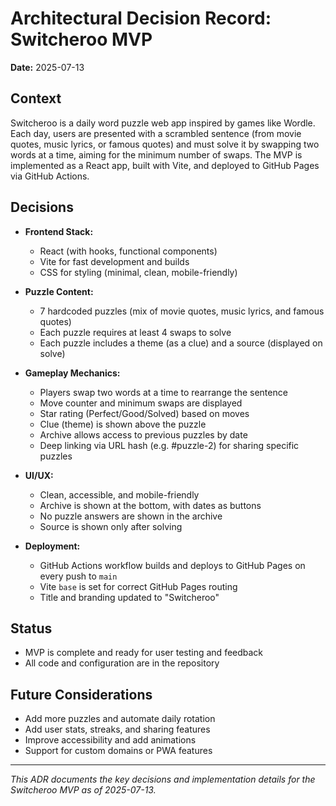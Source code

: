 # Architectural Decision Record: Switcheroo MVP

**Date:** 2025-07-13

## Context

Switcheroo is a daily word puzzle web app inspired by games like Wordle. Each day, users are presented with a scrambled sentence (from movie quotes, music lyrics, or famous quotes) and must solve it by swapping two words at a time, aiming for the minimum number of swaps. The MVP is implemented as a React app, built with Vite, and deployed to GitHub Pages via GitHub Actions.

## Decisions

- **Frontend Stack:**
  - React (with hooks, functional components)
  - Vite for fast development and builds
  - CSS for styling (minimal, clean, mobile-friendly)

- **Puzzle Content:**
  - 7 hardcoded puzzles (mix of movie quotes, music lyrics, and famous quotes)
  - Each puzzle requires at least 4 swaps to solve
  - Each puzzle includes a theme (as a clue) and a source (displayed on solve)

- **Gameplay Mechanics:**
  - Players swap two words at a time to rearrange the sentence
  - Move counter and minimum swaps are displayed
  - Star rating (Perfect/Good/Solved) based on moves
  - Clue (theme) is shown above the puzzle
  - Archive allows access to previous puzzles by date
  - Deep linking via URL hash (e.g. #puzzle-2) for sharing specific puzzles

- **UI/UX:**
  - Clean, accessible, and mobile-friendly
  - Archive is shown at the bottom, with dates as buttons
  - No puzzle answers are shown in the archive
  - Source is shown only after solving

- **Deployment:**
  - GitHub Actions workflow builds and deploys to GitHub Pages on every push to `main`
  - Vite `base` is set for correct GitHub Pages routing
  - Title and branding updated to "Switcheroo"

## Status

- MVP is complete and ready for user testing and feedback
- All code and configuration are in the repository

## Future Considerations

- Add more puzzles and automate daily rotation
- Add user stats, streaks, and sharing features
- Improve accessibility and add animations
- Support for custom domains or PWA features

---

*This ADR documents the key decisions and implementation details for the Switcheroo MVP as of 2025-07-13.*
